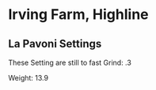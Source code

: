 # Irving Farm, Highline


## La Pavoni Settings

These Setting are still to fast
Grind: .3

Weight: 13.9

